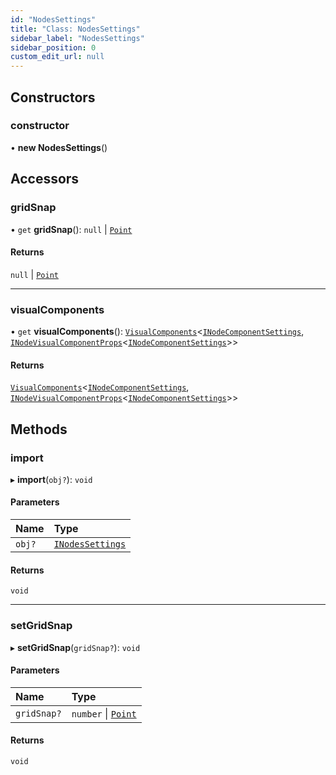 ```yaml
---
id: "NodesSettings"
title: "Class: NodesSettings"
sidebar_label: "NodesSettings"
sidebar_position: 0
custom_edit_url: null
---
```


## Constructors

### constructor

• **new NodesSettings**()

## Accessors

### gridSnap

• `get` **gridSnap**(): ``null`` \| [`Point`](../#point)

#### Returns

``null`` \| [`Point`](../#point)

___

### visualComponents

• `get` **visualComponents**(): [`VisualComponents`](VisualComponents.md)<[`INodeComponentSettings`](../interfaces/INodeComponentSettings.md), [`INodeVisualComponentProps`](../interfaces/INodeVisualComponentProps.md)<[`INodeComponentSettings`](../interfaces/INodeComponentSettings.md)\>\>

#### Returns

[`VisualComponents`](VisualComponents.md)<[`INodeComponentSettings`](../interfaces/INodeComponentSettings.md), [`INodeVisualComponentProps`](../interfaces/INodeVisualComponentProps.md)<[`INodeComponentSettings`](../interfaces/INodeComponentSettings.md)\>\>

## Methods

### import

▸ **import**(`obj?`): `void`

#### Parameters

| Name | Type |
| :------ | :------ |
| `obj?` | [`INodesSettings`](../interfaces/INodesSettings.md) |

#### Returns

`void`

___

### setGridSnap

▸ **setGridSnap**(`gridSnap?`): `void`

#### Parameters

| Name | Type |
| :------ | :------ |
| `gridSnap?` | `number` \| [`Point`](../#point) |

#### Returns

`void`
